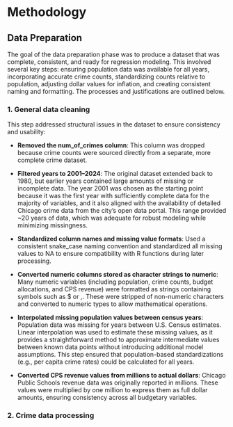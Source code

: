 # Methodology

## Data Preparation

The goal of the data preparation phase was to produce a dataset that was complete, consistent, and ready for regression modeling. This involved several key steps: ensuring population data was available for all years, incorporating accurate crime counts, standardizing counts relative to population, adjusting dollar values for inflation, and creating consistent naming and formatting. The processes and justifications are outlined below.

### 1. General data cleaning

This step addressed structural issues in the dataset to ensure consistency and usability:

* **Removed the num_of_crimes column**: This column was dropped because crime counts were sourced directly from a separate, more complete crime dataset.

* **Filtered years to 2001–2024**: The original dataset extended back to 1980, but earlier years contained large amounts of missing or incomplete data. The year 2001 was chosen as the starting point because it was the first year with sufficiently complete data for the majority of variables, and it also aligned with the availability of detailed Chicago crime data from the city’s open data portal. This range provided ~20 years of data, which was adequate for robust modeling while minimizing missingness.

* **Standardized column names and missing value formats**: Used a consistent snake_case naming convention and standardized all missing values to NA to ensure compatibility with R functions during later processing.

* **Converted numeric columns stored as character strings to numeric**: Many numeric variables (including population, crime counts, budget allocations, and CPS revenue) were formatted as strings containing symbols such as $ or ,. These were stripped of non-numeric characters and converted to numeric types to allow mathematical operations.

* **Interpolated missing population values between census years**: Population data was missing for years between U.S. Census estimates. Linear interpolation was used to estimate these missing values, as it provides a straightforward method to approximate intermediate values between known data points without introducing additional model assumptions. This step ensured that population-based standardizations (e.g., per capita crime rates) could be calculated for all years.

* **Converted CPS revenue values from millions to actual dollars**: Chicago Public Schools revenue data was originally reported in millions. These values were multiplied by one million to express them as full dollar amounts, ensuring consistency across all budgetary variables.


### 2. Crime data processing
